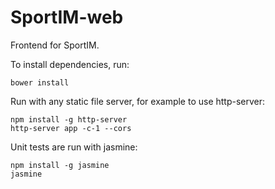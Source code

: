 SportIM-web
===========

Frontend for SportIM.

To install dependencies, run:
```
bower install
```

Run with any static file server, for example to use http-server:
```
npm install -g http-server
http-server app -c-1 --cors
```

Unit tests are run with jasmine:
```
npm install -g jasmine
jasmine
```
